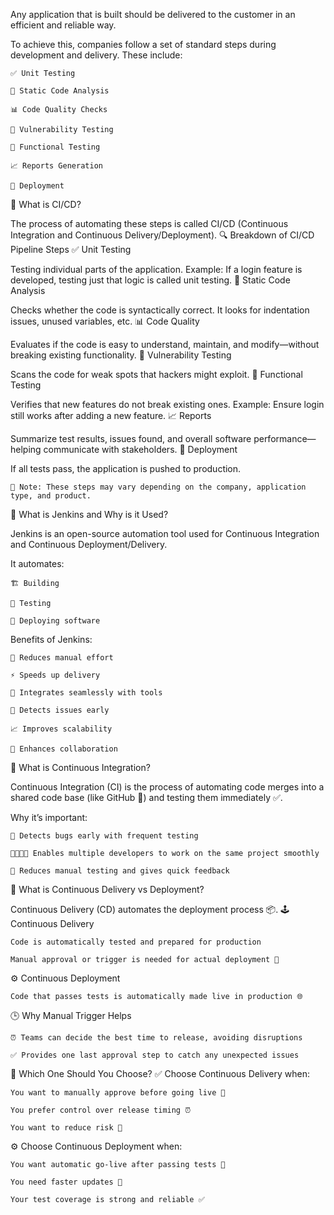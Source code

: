 Any application that is built should be delivered to the customer in an efficient and reliable way.

To achieve this, companies follow a set of standard steps during development and delivery. These include:

    ✅ Unit Testing

    🧹 Static Code Analysis

    📊 Code Quality Checks

    🔐 Vulnerability Testing

    🧪 Functional Testing

    📈 Reports Generation

    🚀 Deployment

🔧 What is CI/CD?

The process of automating these steps is called CI/CD (Continuous Integration and Continuous Delivery/Deployment).
🔍 Breakdown of CI/CD Pipeline Steps
✅ Unit Testing

Testing individual parts of the application.
Example: If a login feature is developed, testing just that logic is called unit testing.
🧹 Static Code Analysis

Checks whether the code is syntactically correct.
It looks for indentation issues, unused variables, etc.
📊 Code Quality

Evaluates if the code is easy to understand, maintain, and modify—without breaking existing functionality.
🔐 Vulnerability Testing

Scans the code for weak spots that hackers might exploit.
🧪 Functional Testing

Verifies that new features do not break existing ones.
Example: Ensure login still works after adding a new feature.
📈 Reports

Summarize test results, issues found, and overall software performance—helping communicate with stakeholders.
🚀 Deployment

If all tests pass, the application is pushed to production.

    📝 Note: These steps may vary depending on the company, application type, and product.

🤖 What is Jenkins and Why is it Used?

Jenkins is an open-source automation tool used for Continuous Integration and Continuous Deployment/Delivery.

It automates:

    🏗️ Building

    🧪 Testing

    🚀 Deploying software

Benefits of Jenkins:

    🙌 Reduces manual effort

    ⚡ Speeds up delivery

    🔗 Integrates seamlessly with tools

    🐞 Detects issues early

    📈 Improves scalability

    🤝 Enhances collaboration

🔄 What is Continuous Integration?

Continuous Integration (CI) is the process of automating code merges into a shared code base (like GitHub 🐙) and testing them immediately ✅.

Why it’s important:

    🐞 Detects bugs early with frequent testing

    👨‍💻👩‍💻 Enables multiple developers to work on the same project smoothly

    🔁 Reduces manual testing and gives quick feedback

🚚 What is Continuous Delivery vs Deployment?

Continuous Delivery (CD) automates the deployment process 📦.
🕹️ Continuous Delivery

    Code is automatically tested and prepared for production

    Manual approval or trigger is needed for actual deployment 🛑

⚙️ Continuous Deployment

    Code that passes tests is automatically made live in production 🌐

🕒 Why Manual Trigger Helps

    ⏰ Teams can decide the best time to release, avoiding disruptions

    ✅ Provides one last approval step to catch any unexpected issues

🤔 Which One Should You Choose?
✅ Choose Continuous Delivery when:

    You want to manually approve before going live 🛑

    You prefer control over release timing ⏰

    You want to reduce risk 🔐

⚙️ Choose Continuous Deployment when:

    You want automatic go-live after passing tests 🚀

    You need faster updates 🔁

    Your test coverage is strong and reliable ✅

